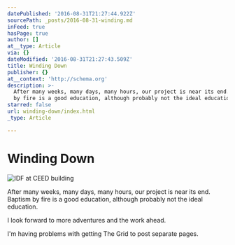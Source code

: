 ```yaml
---
datePublished: '2016-08-31T21:27:44.922Z'
sourcePath: _posts/2016-08-31-winding.md
inFeed: true
hasPage: true
author: []
at__type: Article
via: {}
dateModified: '2016-08-31T21:27:43.509Z'
title: Winding Down
publisher: {}
at__context: 'http://schema.org'
description: >-
  After many weeks, many days, many hours, our project is near its end. Baptism
  by fire is a good education, although probably not the ideal education.
starred: false
url: winding-down/index.html
_type: Article

---
```

# Winding Down
![IDF at CEED building](https://the-grid-user-content.s3-us-west-2.amazonaws.com/62e95281-0925-4644-b480-8f3567b65069.jpg)

After many weeks, many days, many hours, our project is near its end. Baptism by fire is a good education, although probably not the ideal education.

I look forward to more adventures and the work ahead.

I'm having problems with getting The Grid to post separate pages.